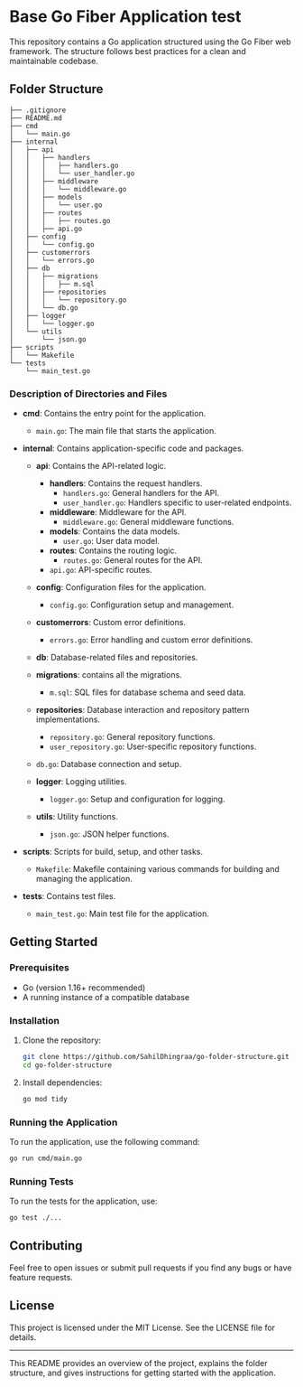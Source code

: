 #  Base Go Fiber Application test

This repository contains a Go application structured using the Go Fiber web framework. The structure follows best practices for a clean and maintainable codebase.

## Folder Structure

```
├── .gitignore
├── README.md
├── cmd
│   └── main.go
├── internal
│   ├── api
│   │   ├── handlers
│   │   │   ├── handlers.go
│   │   │   └── user_handler.go
│   │   ├── middleware
│   │   │   └── middleware.go
│   │   ├── models
│   │   │   └── user.go
│   │   ├── routes
│   │   │   ├── routes.go
│   │   ├── api.go
│   ├── config
│   │   └── config.go
│   ├── customerrors
│   │   └── errors.go
│   ├── db
│   │   ├── migrations
│   │   │   ├── m.sql
│   │   ├── repositories
│   │   │   └── repository.go
│   │   └── db.go
│   ├── logger
│   │   └── logger.go
│   └── utils
│       └── json.go
├── scripts
│   └── Makefile
└── tests
    └── main_test.go
```

### Description of Directories and Files

- **cmd**: Contains the entry point for the application.
  - `main.go`: The main file that starts the application.

- **internal**: Contains application-specific code and packages.
  - **api**: Contains the API-related logic.
    - **handlers**: Contains the request handlers.
      - `handlers.go`: General handlers for the API.
      - `user_handler.go`: Handlers specific to user-related endpoints.
    - **middleware**: Middleware for the API.
      - `middleware.go`: General middleware functions.
    - **models**: Contains the data models.
      - `user.go`: User data model.
    - **routes**: Contains the routing logic.
      - `routes.go`: General routes for the API.
    - `api.go`: API-specific routes.

  - **config**: Configuration files for the application.
    - `config.go`: Configuration setup and management.

  - **customerrors**: Custom error definitions.
    - `errors.go`: Error handling and custom error definitions.

  - **db**: Database-related files and repositories.
   - **migrations**: contains all the migrations.
        - `m.sql`: SQL files for database schema and seed data.
    - **repositories**: Database interaction and repository pattern implementations.
      - `repository.go`: General repository functions.
      - `user_repository.go`: User-specific repository functions.
    - `db.go`: Database connection and setup.

  - **logger**: Logging utilities.
    - `logger.go`: Setup and configuration for logging.

  - **utils**: Utility functions.
    - `json.go`: JSON helper functions.

- **scripts**: Scripts for build, setup, and other tasks.
  - `Makefile`: Makefile containing various commands for building and managing the application.

- **tests**: Contains test files.
  - `main_test.go`: Main test file for the application.

## Getting Started

### Prerequisites

- Go (version 1.16+ recommended)
- A running instance of a compatible database

### Installation

1. Clone the repository:
   ```sh
   git clone https://github.com/SahilDhingraa/go-folder-structure.git
   cd go-folder-structure
   ```

2. Install dependencies:
   ```sh
   go mod tidy
   ```

### Running the Application

To run the application, use the following command:
```sh
go run cmd/main.go
```

### Running Tests

To run the tests for the application, use:
```sh
go test ./...
```

## Contributing

Feel free to open issues or submit pull requests if you find any bugs or have feature requests.

## License

This project is licensed under the MIT License. See the LICENSE file for details.

---

This README provides an overview of the project, explains the folder structure, and gives instructions for getting started with the application.